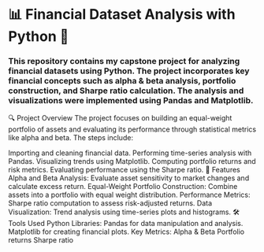 # 📊 Financial Dataset Analysis with Python 🐼


### This repository contains my capstone project for analyzing financial datasets using Python. The project incorporates key financial concepts such as alpha & beta analysis, portfolio construction, and Sharpe ratio calculation. The analysis and visualizations were implemented using Pandas and Matplotlib.

🔍 Project Overview
The project focuses on building an equal-weight portfolio of assets and evaluating its performance through statistical metrics like alpha and beta. The steps include:

Importing and cleaning financial data.
Performing time-series analysis with Pandas.
Visualizing trends using Matplotlib.
Computing portfolio returns and risk metrics.
Evaluating performance using the Sharpe ratio.
🚀 Features
Alpha and Beta Analysis: Evaluate asset sensitivity to market changes and calculate excess return.
Equal-Weight Portfolio Construction: Combine assets into a portfolio with equal weight distribution.
Performance Metrics: Sharpe ratio computation to assess risk-adjusted returns.
Data Visualization: Trend analysis using time-series plots and histograms.
🛠️ Tools Used
Python Libraries:
Pandas for data manipulation and analysis.
Matplotlib for creating financial plots.
Key Metrics:
Alpha & Beta
Portfolio returns
Sharpe ratio
